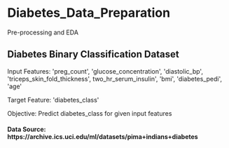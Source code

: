 # Diabetes_Data_Preparation
Pre-processing and EDA
<h2>Diabetes Binary Classification Dataset</h2>

Input Features:
'preg_count', 'glucose_concentration', 'diastolic_bp', 'triceps_skin_fold_thickness', two_hr_serum_insulin', 'bmi', 'diabetes_pedi', 'age' <br>

Target Feature: 
'diabetes_class'<br>

Objective: Predict diabetes_class for given input features<br>

<h4>Data Source: https://archive.ics.uci.edu/ml/datasets/pima+indians+diabetes </h4>
